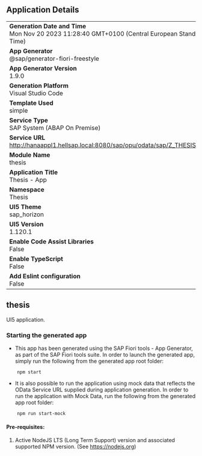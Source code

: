## Application Details
|               |
| ------------- |
|**Generation Date and Time**<br>Mon Nov 20 2023 11:28:40 GMT+0100 (Central European Standard Time)|
|**App Generator**<br>@sap/generator-fiori-freestyle|
|**App Generator Version**<br>1.9.0|
|**Generation Platform**<br>Visual Studio Code|
|**Template Used**<br>simple|
|**Service Type**<br>SAP System (ABAP On Premise)|
|**Service URL**<br>http://hanaappl1.hellsap.local:8080/sap/opu/odata/sap/Z_THESIS_BM_SRV
|**Module Name**<br>thesis|
|**Application Title**<br>Thesis - App|
|**Namespace**<br>Thesis|
|**UI5 Theme**<br>sap_horizon|
|**UI5 Version**<br>1.120.1|
|**Enable Code Assist Libraries**<br>False|
|**Enable TypeScript**<br>False|
|**Add Eslint configuration**<br>False|

## thesis

UI5 application.

### Starting the generated app

-   This app has been generated using the SAP Fiori tools - App Generator, as part of the SAP Fiori tools suite.  In order to launch the generated app, simply run the following from the generated app root folder:

```
    npm start
```

- It is also possible to run the application using mock data that reflects the OData Service URL supplied during application generation.  In order to run the application with Mock Data, run the following from the generated app root folder:

```
    npm run start-mock
```

#### Pre-requisites:

1. Active NodeJS LTS (Long Term Support) version and associated supported NPM version.  (See https://nodejs.org)


